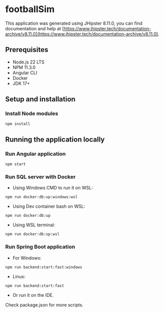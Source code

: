 # footballSim

This application was generated using JHipster 8.11.0, you can find documentation and help at [https://www.jhipster.tech/documentation-archive/v8.11.0](https://www.jhipster.tech/documentation-archive/v8.11.0).

## Prerequisites
- Node.js 22 LTS
- NPM 11.3.0
- Angular CLI
- Docker
- JDK 17+

## Setup and installation

### Install Node modules

```
npm install
```

## Running the application locally

### Run Angular application

```
npm start
```

### Run SQL server with Docker

- Using Windows CMD to run it on WSL:

```
npm run docker:db:up:windows:wsl
```

- Using Dev container bash on WSL:

```
npm run docker:db:up
```

- Using WSL terminal:

```
npm run docker:db:up:wsl
```

### Run Spring Boot application

- For Windows:
```
npm run backend:start:fast:windows
```

- Linux:
```
npm run backend:start:fast
```

- Or run it on the IDE.

Check package.json for more scripts.
